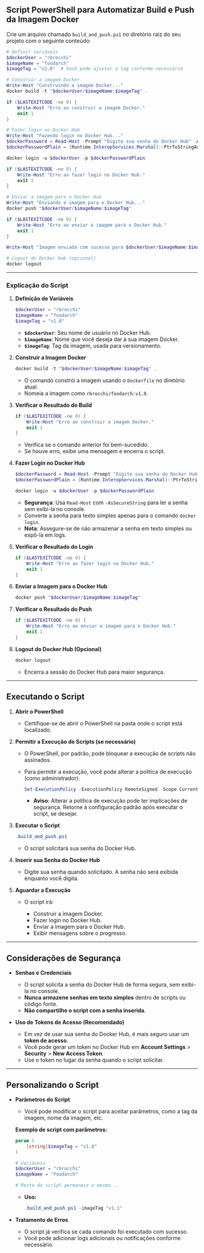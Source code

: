 ## Script PowerShell para Automatizar Build e Push da Imagem Docker

Crie um arquivo chamado `build_and_push.ps1` no diretório raiz do seu projeto com o seguinte conteúdo:

```powershell
# Definir variáveis
$dockerUser = "rbrocchi"
$imageName = "foodarch"
$imageTag = "v1.0"  # Você pode ajustar a tag conforme necessário

# Construir a imagem Docker
Write-Host "Construindo a imagem Docker..."
docker build -t "$dockerUser/$imageName:$imageTag" .

if ($LASTEXITCODE -ne 0) {
    Write-Host "Erro ao construir a imagem Docker."
    exit 1
}

# Fazer login no Docker Hub
Write-Host "Fazendo login no Docker Hub..."
$dockerPassword = Read-Host -Prompt "Digite sua senha do Docker Hub" -AsSecureString
$dockerPasswordPlain = [Runtime.InteropServices.Marshal]::PtrToStringAuto([Runtime.InteropServices.Marshal]::SecureStringToBSTR($dockerPassword))

docker login -u $dockerUser -p $dockerPasswordPlain

if ($LASTEXITCODE -ne 0) {
    Write-Host "Erro ao fazer login no Docker Hub."
    exit 1
}

# Enviar a imagem para o Docker Hub
Write-Host "Enviando a imagem para o Docker Hub..."
docker push "$dockerUser/$imageName:$imageTag"

if ($LASTEXITCODE -ne 0) {
    Write-Host "Erro ao enviar a imagem para o Docker Hub."
    exit 1
}

Write-Host "Imagem enviada com sucesso para $dockerUser/$imageName:$imageTag"

# Logout do Docker Hub (opcional)
docker logout
```

---

### Explicação do Script

1. **Definição de Variáveis**

   ```powershell
   $dockerUser = "rbrocchi"
   $imageName = "foodarch"
   $imageTag = "v1.0"
   ```

    - **`$dockerUser`**: Seu nome de usuário no Docker Hub.
    - **`$imageName`**: Nome que você deseja dar à sua imagem Docker.
    - **`$imageTag`**: Tag da imagem, usada para versionamento.

2. **Construir a Imagem Docker**

   ```powershell
   docker build -t "$dockerUser/$imageName:$imageTag" .
   ```

    - O comando constrói a imagem usando o `Dockerfile` no diretório atual.
    - Nomeia a imagem como `rbrocchi/foodarch:v1.0`.

3. **Verificar o Resultado do Build**

   ```powershell
   if ($LASTEXITCODE -ne 0) {
       Write-Host "Erro ao construir a imagem Docker."
       exit 1
   }
   ```

    - Verifica se o comando anterior foi bem-sucedido.
    - Se houve erro, exibe uma mensagem e encerra o script.

4. **Fazer Login no Docker Hub**

   ```powershell
   $dockerPassword = Read-Host -Prompt "Digite sua senha do Docker Hub" -AsSecureString
   $dockerPasswordPlain = [Runtime.InteropServices.Marshal]::PtrToStringAuto([Runtime.InteropServices.Marshal]::SecureStringToBSTR($dockerPassword))

   docker login -u $dockerUser -p $dockerPasswordPlain
   ```

    - **Segurança**: Usa `Read-Host` com `-AsSecureString` para ler a senha sem exibi-la no console.
    - Converte a senha para texto simples apenas para o comando `docker login`.
    - **Nota**: Assegure-se de não armazenar a senha em texto simples ou expô-la em logs.

5. **Verificar o Resultado do Login**

   ```powershell
   if ($LASTEXITCODE -ne 0) {
       Write-Host "Erro ao fazer login no Docker Hub."
       exit 1
   }
   ```

6. **Enviar a Imagem para o Docker Hub**

   ```powershell
   docker push "$dockerUser/$imageName:$imageTag"
   ```

7. **Verificar o Resultado do Push**

   ```powershell
   if ($LASTEXITCODE -ne 0) {
       Write-Host "Erro ao enviar a imagem para o Docker Hub."
       exit 1
   }
   ```

8. **Logout do Docker Hub (Opcional)**

   ```powershell
   docker logout
   ```

    - Encerra a sessão do Docker Hub para maior segurança.

---

## Executando o Script

1. **Abrir o PowerShell**

    - Certifique-se de abrir o PowerShell na pasta onde o script está localizado.

2. **Permitir a Execução de Scripts (se necessário)**

    - O PowerShell, por padrão, pode bloquear a execução de scripts não assinados.
    - Para permitir a execução, você pode alterar a política de execução (como administrador):

      ```powershell
      Set-ExecutionPolicy -ExecutionPolicy RemoteSigned -Scope CurrentUser
      ```

        - **Aviso**: Alterar a política de execução pode ter implicações de segurança. Retorne à configuração padrão após executar o script, se desejar.

3. **Executar o Script**

   ```powershell
   .build_and_push.ps1
   ```

    - O script solicitará sua senha do Docker Hub.

4. **Inserir sua Senha do Docker Hub**

    - Digite sua senha quando solicitado. A senha não será exibida enquanto você digita.

5. **Aguardar a Execução**

    - O script irá:

        - Construir a imagem Docker.
        - Fazer login no Docker Hub.
        - Enviar a imagem para o Docker Hub.
        - Exibir mensagens sobre o progresso.

---

## Considerações de Segurança

- **Senhas e Credenciais**

    - O script solicita a senha do Docker Hub de forma segura, sem exibi-la no console.
    - **Nunca armazene senhas em texto simples** dentro de scripts ou código fonte.
    - **Não compartilhe o script com a senha inserida**.

- **Uso de Tokens de Acesso (Recomendado)**

    - Em vez de usar sua senha do Docker Hub, é mais seguro usar um **token de acesso**.
    - Você pode gerar um token no Docker Hub em **Account Settings** > **Security** > **New Access Token**.
    - Use o token no lugar da senha quando o script solicitar.

---

## Personalizando o Script

- **Parâmetros do Script**

    - Você pode modificar o script para aceitar parâmetros, como a tag da imagem, nome da imagem, etc.

  **Exemplo de script com parâmetros:**

  ```powershell
  param (
      [string]$imageTag = "v1.0"
  )

  # Variáveis
  $dockerUser = "rbrocchi"
  $imageName = "foodarch"

  # Resto do script permanece o mesmo...
  ```

    - **Uso:**

      ```powershell
      .build_and_push.ps1 -imageTag "v1.1"
      ```

- **Tratamento de Erros**

    - O script já verifica se cada comando foi executado com sucesso.
    - Você pode adicionar logs adicionais ou notificações conforme necessário.
